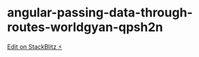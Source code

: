 # angular-passing-data-through-routes-worldgyan-qpsh2n

[Edit on StackBlitz ⚡️](https://stackblitz.com/edit/angular-passing-data-through-routes-worldgyan-qpsh2n)